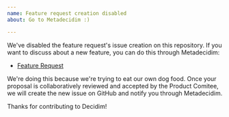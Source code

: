 ```yaml
---
name: Feature request creation disabled
about: Go to Metadecidim :)

---
```


We've disabled the feature request's issue creation on this repository. If you want to discuss about a new feature, you can do this through Metadecidim:

* [Feature Request](https://meta.decidim.org/processes/roadmap)

We're doing this because we're trying to eat our own dog food. Once your proposal is collaboratively reviewed and accepted by the Product Comitee, we will create the new issue on GitHub and notify you through Metadecidim.

Thanks for contributing to Decidim!

